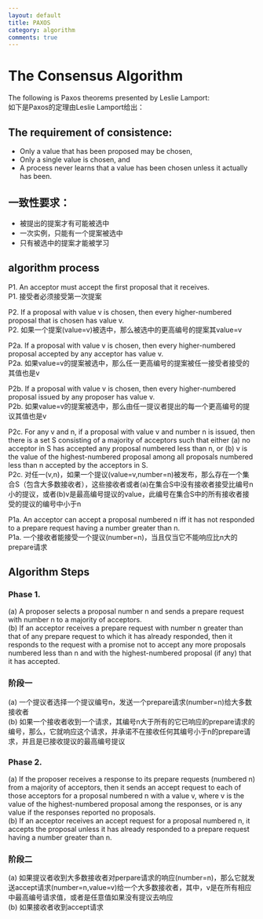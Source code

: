 ```yaml
---
layout: default
title: PAXOS 
category: algorithm
comments: true
---
```


# The Consensus Algorithm
The following is Paxos theorems presented by Leslie Lamport:  
如下是Paxos的定理由Leslie Lamport给出： 

## The requirement of consistence:
- Only a value that has been proposed may be chosen,
- Only a single value is chosen, and
- A process never learns that a value has been chosen unless it actually has been.

## 一致性要求：
- 被提出的提案才有可能被选中
- 一次实例，只能有一个提案被选中
- 只有被选中的提案才能被学习

## algorithm process
P1. An acceptor must accept the first proposal that it receives.  
P1. 接受者必须接受第一次提案  

P2. If a proposal with value v is chosen, then every higher-numbered proposal that is chosen has value v.  
P2. 如果一个提案(value=v)被选中，那么被选中的更高编号的提案其value=v  

P2a. If a proposal with value v is chosen, then every higher-numbered proposal accepted by any acceptor has value v.  
P2a. 如果value=v的提案被选中，那么任一更高编号的提案被任一接受者接受的其值也是v  

P2b. If a proposal with value v is chosen, then every higher-numbered proposal issued by any proposer has value v.  
P2b. 如果value=v的提案被选中，那么由任一提议者提出的每一个更高编号的提议其值也是v  

P2c. For any v and n, if a proposal with value v and number n is issued, then there is a set S consisting of a majority of acceptors such that either (a) no acceptor in S has accepted any proposal numbered less than n, or (b) v is the value of the highest-numbered proposal among all proposals numbered less than n accepted by the acceptors in S.  
P2c. 对任一(v,n)，如果一个提议(value=v,number=n)被发布，那么存在一个集合S（包含大多数接收者），这些接收者或者(a)在集合S中没有接收者接受比编号n小的提议，或者(b)v是最高编号提议的value，此编号在集合S中的所有接收者接受的提议的编号中小于n  

P1a. An acceptor can accept a proposal numbered n iff it has not responded to a prepare request having a number greater than n.  
P1a. 一个接收者能接受一个提议(number=n)，当且仅当它不能响应比n大的prepare请求  

## Algorithm Steps
### Phase 1.   
(a) A proposer selects a proposal number n and sends a prepare request with number n to a majority of acceptors.   
(b) If an acceptor receives a prepare request with number n greater than that of any prepare request to which it has already responded, then it responds to the request with a promise not to accept any more proposals numbered less than n and with the highest-numbered proposal (if any) that it has accepted.
### 阶段一  
(a) 一个提议者选择一个提议编号n，发送一个prepare请求(number=n)给大多数接收者  
(b) 如果一个接收者收到一个请求，其编号n大于所有的它已响应的prepare请求的编号，那么，它就响应这个请求，并承诺不在接收任何其编号小于n的prepare请求，并且是已接收提议的最高编号提议  

### Phase 2.   
(a) If the proposer receives a response to its prepare requests (numbered n) from a majority of acceptors, then it sends an accept request to each of those acceptors for a proposal numbered n with a value v, where v is the value of the highest-numbered proposal among the responses, or is any value if the responses reported no proposals.   
(b) If an acceptor receives an accept request for a proposal numbered n, it accepts the proposal unless it has already responded to a prepare request having a number greater than n.   
### 阶段二  
(a) 如果提议者收到大多数接收者对perpare请求的响应(number=n)，那么它就发送accept请求(number=n,value=v)给一个大多数接收者，其中，v是在所有相应中最高编号请求值，或者是任意值如果没有提议去响应  
(b) 如果接收者收到accept请求  
